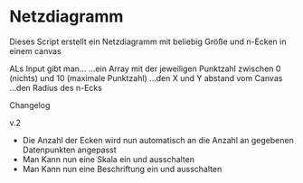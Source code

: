 # Netzdiagramm
Dieses Script erstellt ein Netzdiagramm mit beliebig Größe und n-Ecken in einem canvas

ALs Input gibt man...
	...ein Array mit der jeweiligen Punktzahl zwischen 0 (nichts) und 10 (maximale Punktzahl)
	...den X und Y abstand vom Canvas
	...den Radius des n-Ecks
		
Changelog

v.2
  - Die Anzahl der Ecken wird nun automatisch an die Anzahl an gegebenen Datenpunkten angepasst
  - Man Kann nun eine Skala ein und ausschalten
  - Man Kann nun eine Beschriftung ein und ausschalten
